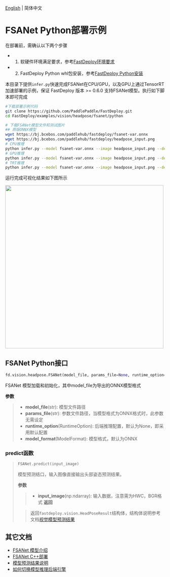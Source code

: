 [English](README.md) | 简体中文
# FSANet Python部署示例

在部署前，需确认以下两个步骤

- 1. 软硬件环境满足要求，参考[FastDeploy环境要求](../../../../../docs/cn/build_and_install/download_prebuilt_libraries.md)  
- 2. FastDeploy Python whl包安装，参考[FastDeploy Python安装](../../../../../docs/cn/build_and_install/download_prebuilt_libraries.md)

本目录下提供`infer.py`快速完成FSANet在CPU/GPU，以及GPU上通过TensorRT加速部署的示例，保证 FastDeploy 版本 >= 0.6.0 支持FSANet模型。执行如下脚本即可完成

```bash
#下载部署示例代码
git clone https://github.com/PaddlePaddle/FastDeploy.git
cd FastDeploy/examples/vision/headpose/fsanet/python

# 下载FSANet模型文件和测试图片
## 原版ONNX模型
wget https://bj.bcebos.com/paddlehub/fastdeploy/fsanet-var.onnx
wget https://bj.bcebos.com/paddlehub/fastdeploy/headpose_input.png
# CPU推理
python infer.py --model fsanet-var.onnx --image headpose_input.png --device cpu
# GPU推理
python infer.py --model fsanet-var.onnx --image headpose_input.png --device gpu
# TRT推理
python infer.py --model fsanet-var.onnx --image headpose_input.png --device gpu --backend trt
```

运行完成可视化结果如下图所示

<div width="520">
<img width="500" height="514" float="left" src="https://user-images.githubusercontent.com/19977378/198279932-3eee424e-98a2-4249-bdeb-0f79127cbc9d.png">
</div>

## FSANet Python接口

```python
fd.vision.headpose.FSANet(model_file, params_file=None, runtime_option=None, model_format=ModelFormat.ONNX)
```

FSANet 模型加载和初始化，其中model_file为导出的ONNX模型格式

**参数**

> * **model_file**(str): 模型文件路径
> * **params_file**(str): 参数文件路径，当模型格式为ONNX格式时，此参数无需设定
> * **runtime_option**(RuntimeOption): 后端推理配置，默认为None，即采用默认配置
> * **model_format**(ModelFormat): 模型格式，默认为ONNX
### predict函数

> ```python
> FSANet.predict(input_image)
> ```
>
> 模型预测结口，输入图像直接输出头部姿态预测结果。
>
> **参数**
>
> > * **input_image**(np.ndarray): 输入数据，注意需为HWC，BGR格式
> **返回**
>
> > 返回`fastdeploy.vision.HeadPoseResult`结构体，结构体说明参考文档[视觉模型预测结果](../../../../../docs/api/vision_results/)

## 其它文档

- [FSANet 模型介绍](..)
- [FSANet C++部署](../cpp)
- [模型预测结果说明](../../../../../docs/api/vision_results/)
- [如何切换模型推理后端引擎](../../../../../docs/cn/faq/how_to_change_backend.md)
